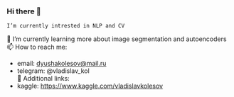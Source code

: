 ### Hi there 👋
    I’m currently intrested in NLP and CV
🌱 I’m currently learning more about image segmentation and autoencoders  
📫 How to reach me: 
- email: dyushakolesov@mail.ru 
- telegram: @vladislav_kol  
💬 Additional links:
- kaggle: https://www.kaggle.com/vladislavkolesov  
<!--
**vladislav3112/vladislav3112** is a ✨ _special_ ✨ repository because its `README.md` (this file) appears on your GitHub profile.

Here are some ideas to get you started:

- 🔭 I’m currently working on ...
- 🌱 I’m currently learning ...
- 👯 I’m looking to collaborate on ...
- 🤔 I’m looking for help with ...
- 💬 Ask me about ...
- 📫 How to reach me: ...
- 😄 Pronouns: ...
- ⚡ Fun fact: ...
-->
